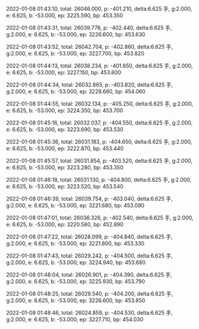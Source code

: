 2022-01-08 01:43:10, total: 26046.000, p: -401.210, delta:6.625 手, g:2.000, e: 6.625, b: -53.000, ep: 3225.590, bp: 453.350

2022-01-08 01:43:31, total: 26039.778, p: -402.440, delta:6.625 手, g:2.000, e: 6.625, b: -53.000, ep: 3226.600, bp: 453.630

2022-01-08 01:43:52, total: 26042.704, p: -402.860, delta:6.625 手, g:2.000, e: 6.625, b: -53.000, ep: 3227.700, bp: 453.820

2022-01-08 01:44:13, total: 26038.234, p: -401.650, delta:6.625 手, g:2.000, e: 6.625, b: -53.000, ep: 3227.150, bp: 453.600

2022-01-08 01:44:34, total: 26032.865, p: -403.820, delta:6.625 手, g:2.000, e: 6.625, b: -53.000, ep: 3228.660, bp: 454.060

2022-01-08 01:44:55, total: 26032.134, p: -405.250, delta:6.625 手, g:2.000, e: 6.625, b: -53.000, ep: 3224.350, bp: 453.700

2022-01-08 01:45:16, total: 26032.037, p: -404.550, delta:6.625 手, g:2.000, e: 6.625, b: -53.000, ep: 3223.690, bp: 453.530

2022-01-08 01:45:36, total: 26031.183, p: -404.650, delta:6.625 手, g:2.000, e: 6.625, b: -53.000, ep: 3222.870, bp: 453.440

2022-01-08 01:45:57, total: 26031.854, p: -403.520, delta:6.625 手, g:2.000, e: 6.625, b: -53.000, ep: 3223.280, bp: 453.350

2022-01-08 01:46:18, total: 26031.130, p: -404.800, delta:6.625 手, g:2.000, e: 6.625, b: -53.000, ep: 3223.520, bp: 453.540

2022-01-08 01:46:39, total: 26039.754, p: -403.040, delta:6.625 手, g:2.000, e: 6.625, b: -53.000, ep: 3221.680, bp: 453.090

2022-01-08 01:47:01, total: 26036.326, p: -402.540, delta:6.625 手, g:2.000, e: 6.625, b: -53.000, ep: 3220.580, bp: 452.890

2022-01-08 01:47:22, total: 26028.099, p: -404.840, delta:6.625 手, g:2.000, e: 6.625, b: -53.000, ep: 3221.800, bp: 453.330

2022-01-08 01:47:43, total: 26029.242, p: -404.500, delta:6.625 手, g:2.000, e: 6.625, b: -53.000, ep: 3224.940, bp: 453.680

2022-01-08 01:48:04, total: 26026.901, p: -404.390, delta:6.625 手, g:2.000, e: 6.625, b: -53.000, ep: 3225.930, bp: 453.790

2022-01-08 01:48:25, total: 26029.540, p: -404.200, delta:6.625 手, g:2.000, e: 6.625, b: -53.000, ep: 3226.600, bp: 453.850

2022-01-08 01:48:46, total: 26024.859, p: -404.530, delta:6.625 手, g:2.000, e: 6.625, b: -53.000, ep: 3227.710, bp: 454.030